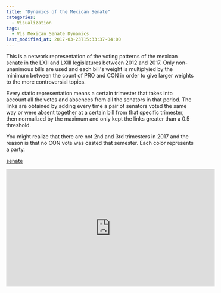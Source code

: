 ```yaml
---
title: "Dynamics of the Mexican Senate"
categories:
  - Visualization
tags:
  - Vis Mexican Senate Dynamics
last_modified_at: 2017-03-23T15:33:37-04:00
---
```

This is a network representation of the voting patterns of the mexican senate in the LXII and LXIII legislatures between 2012 and 2017. Only non-unanimous bills are used and each bill's weight is multiplyied by the minimum between the count of PRO and CON in order to give larger weights to the more controversial topics.

Every static representation means a certain trimester that takes into account all the votes and absences from all the senators in that period. The links are obtained by adding every time a pair of senators voted the same way or were absent together at a certain bill from that specific trimester, then normalized by the maximum and only kept the links greater than a 0.5 threshold.

You might realize that there are not 2nd and 3rd trimesters in 2017 and the reason is that no CON vote was casted that semester. Each color represents a party.

[senate](https://github.com/ollin18/The_Mexican_Senate)
<div class="embed-responsive embed-responsive-16by9">
  <iframe width="560" height="315" src="https://www.youtube.com/embed/3Yi6x6CwxPg?rel=0" frameborder="0" allowfullscreen></iframe>
</div>
